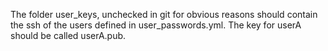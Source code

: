 The folder user_keys, unchecked in git for obvious reasons should contain the ssh of the users defined in user_passwords.yml. The key for userA should be called userA.pub.
